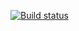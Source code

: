 [![Build status](https://ci.appveyor.com/api/projects/status/1jhhxah6pcgw0dkq?svg=true)](https://ci.appveyor.com/project/zuev720/object-reflection-proxy-destructuring)
